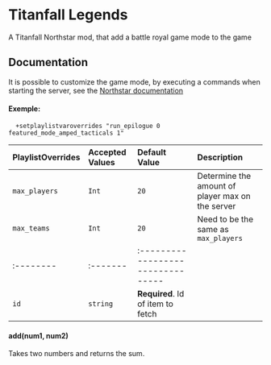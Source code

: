 
# Titanfall Legends

A Titanfall Northstar mod, that add a battle royal game mode to the game


## Documentation

It is possible to customize the game mode, by executing a commands when starting the server, see the [Northstar documentation](https://r2northstar.gitbook.io/r2northstar-wiki/hosting-a-server-with-northstar/dedicated-server#playlist-overrides)

#### Exemple:

```
  +setplaylistvaroverrides "run_epilogue 0 featured_mode_amped_tacticals 1"
```

| PlaylistOverrides | Accepted Values | Default Value | Description |
| :---------------- | :-------------- | :------------ | :---------- |
| `max_players`     | `Int`           | `20`          | Determine the amount of player max on the server |
| `max_teams`       | `Int` | `20` | Need to be the same as `max_players`|
| :-------- | :------- | :-------------------------------- |
| `id`      | `string` | **Required**. Id of item to fetch |

#### add(num1, num2)

Takes two numbers and returns the sum.
